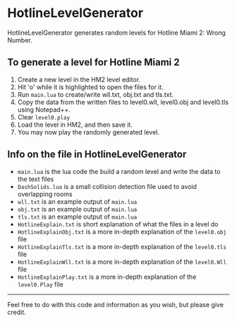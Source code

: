 # HotlineLevelGenerator
HotlineLevelGenerator generates random levels for Hotline Miami 2: Wrong Number.

To generate a level for Hotline Miami 2
---
  1. Create a new level in the HM2 level editor.
  2. Hit 'o' while it is highlighted to open the files for it.
  3. Run `main.lua` to create/write wll.txt, obj.txt and tls.txt.
  4. Copy the data from the written files to level0.wll, level0.obj and level0.tls using Notepad++.
  5. Clear `level0.play`
  6. Load the level in HM2, and then save it.
  7. You may now play the randomly generated level.

Info on the file in HotlineLevelGenerator
---
  * `main.lua` is the lua code the build a random level and write the data to the text files
  * `DashSolids.lua` is a small collision detection file used to avoid overlapping rooms
  * `wll.txt` is an example output of `main.lua`
  * `obj.txt` is an example output of `main.lua`
  * `tls.txt` is an example output of `main.lua`
  * `HotlineExplain.txt` is short explanation of what the files in a level do
  * `HotlineExplainObj.txt` is a more in-depth explanation of the `level0.obj` file
  * `HotlineExplainTls.txt` is a more in-depth explanation of the `level0.tls` file
  * `HotlineExplainWll.txt` is a more in-depth explanation of the `level0.Wll` file
  * `HotlineExplainPlay.txt` is a more in-depth explanation of the `level0.Play` file

---
Feel free to do with this code and information as you wish, but please give credit.
